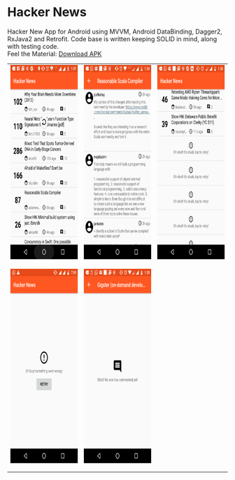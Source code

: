 # Hacker News

Hacker New App for Android using MVVM, Android DataBinding, Dagger2, RxJava2 and Retrofit. Code base is written keeping SOLID in mind, along with testing code.
<br/>
Feel the Material: <a href="https://github.com/ishan-dhingra/hacker-news/raw/master/hacker-news.apk">Download APK</a>
<br/>

<table>
<tr>
<td>
<img src="https://raw.githubusercontent.com/ishan-dhingra/hacker-news/master/screenshots/Hacker-News-Home.png" width="250" height="445"
</td>
<td>
<img src="https://raw.githubusercontent.com/ishan-dhingra/hacker-news/master/screenshots/Hacker-News-Comments.png" width="250" height="445"/>
</td>
<td>
<img src="https://raw.githubusercontent.com/ishan-dhingra/hacker-news/master/screenshots/Hacker-News-Retry.png" width="250" height="445"/>
</td>
</tr>
<tr>
<td>

<img src="https://raw.githubusercontent.com/ishan-dhingra/hacker-news/master/screenshots/Hacker-News-Went-Wrong.png" width="250" height="445"/></td>
<td><img src="https://raw.githubusercontent.com/ishan-dhingra/hacker-news/master/screenshots/Hacker-News-No-Comments.png" width="250" height="445"/></td>
<td></td>
</tr>
</table>







